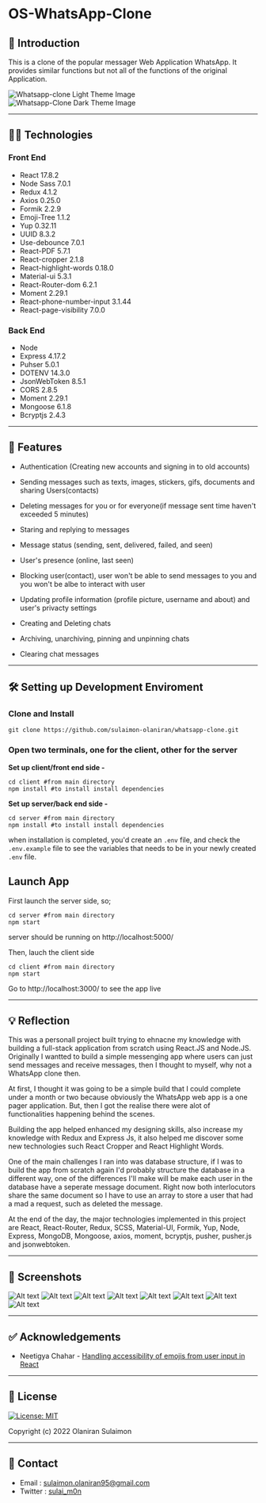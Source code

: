 # OS-WhatsApp-Clone

## 🚪 Introduction

This is a clone of the popular messager Web Application WhatsApp. It provides similar functions but not all of the functions of the original Application.

![Whatsapp-clone Light Theme Image](./images/whatsapp_clone_light.png "OS-WhatsApp-Clone Light Theme")
![Whatsapp-Clone Dark Theme Image](./images/whatsapp_clone_dark.png "OS-WhatsApp-Clone Dark Theme")

---

## 👨‍💻 Technologies

### Front End

- React 17.8.2
- Node Sass 7.0.1
- Redux 4.1.2
- Axios 0.25.0
- Formik 2.2.9
- Emoji-Tree 1.1.2
- Yup 0.32.11
- UUID 8.3.2
- Use-debounce 7.0.1
- React-PDF 5.7.1
- React-cropper 2.1.8
- React-highlight-words 0.18.0
- Material-ui 5.3.1
- React-Router-dom 6.2.1
- Moment 2.29.1
- React-phone-number-input 3.1.44
- React-page-visibility 7.0.0

### Back End

- Node
- Express 4.17.2
- Puhser 5.0.1
- DOTENV 14.3.0
- JsonWebToken 8.5.1
- CORS 2.8.5
- Moment 2.29.1
- Mongoose 6.1.8
- Bcryptjs 2.4.3

---

## 🧐 Features

- Authentication (Creating new accounts and signing in to old accounts)

- Sending messages such as texts, images, stickers, gifs, documents and sharing Users(contacts)

- Deleting messages for you or for everyone(if message sent time haven't exceeded 5 minutes)

- Staring and replying to messages

- Message status (sending, sent, delivered, failed, and seen)

- User's presence (online, last seen)

- Blocking user(contact), user won't be able to send messages to you and you won't be albe to interact with user

- Updating profile information (profile picture, username and about) and user's privacty settings

- Creating and Deleting chats

- Archiving, unarchiving, pinning and unpinning chats

- Clearing chat messages

---

## 🛠️ Setting up Development Enviroment

### Clone and Install

    git clone https://github.com/sulaimon-olaniran/whatsapp-clone.git

### Open two terminals, one for the client, other for the server

**Set up client/front end side -**

    cd client #from main directory
    npm install #to install install dependencies

**Set up server/back end side -**

    cd server #from main directory
    npm install #to install install dependencies

when installation is completed, you'd create an `.env` file, and check the `.env.example` file to see the variables that needs to be in your newly created `.env` file.

## Launch App

First launch the server side, so;

    cd server #from main directory
    npm start

server should be running on http://localhost:5000/

Then, lauch the client side

    cd client #from main directory
    npm start

Go to http://localhost:3000/ to see the app live

---

## 💡 Reflection

This was a personall project built trying to ehnacne my knowledge with building a full-stack application from scratch using React.JS and Node.JS. Originally I wantted to build a simple messenging app where users can just send messages and receive messages, then I thought to myself, why not a WhatsApp clone then.

At first, I thought it was going to be a simple build that I could complete under a month or two because obviously the WhatsApp web app is a one pager application. But, then I got the realise there were alot of functionalities happening behind the scenes.

Building the app helped enhanced my designing skills, also increase my knowledge with Redux and Express Js, it also helped me discover some new technologies such React Cropper and React Highlight Words.

One of the main challenges I ran into was database structure, if I was to build the app from scratch again I'd probably structure the database in a different way, one of the differences I'll make will be make each user in the database have a seperate message document. Right now both interlocutors share the same document so I have to use an array to store a user that had a mad a request, such as deleted the message.

At the end of the day, the major technologies implemented in this project are React, React-Router, Redux, SCSS, Material-UI, Formik, Yup, Node, Express, MongoDB, Mongoose, axios, moment, bcryptjs, pusher, pusher.js and jsonwebtoken.

---

## 📸 Screenshots

![Alt text](./images/screenshot_8.png "title")
![Alt text](./images/screenshot_7.png "title")
![Alt text](./images/screenshot_1.png "Chat Board")
![Alt text](./images/screenshot_4.png "title")
![Alt text](./images/screenshot_2.png "title")
![Alt text](./images/screenshot_6.png "title")
![Alt text](./images/screenshot_3.png "title")
![Alt text](./images/screenshot_5.png "title")

---

## ✅ Acknowledgements

- Neetigya Chahar - [Handling accessibility of emojis from user input in React](https://medium.com/@neetigyachahar784/handling-emojis-from-user-input-in-react-step-by-step-fully-explained-7c8dde6e62d9)

---

## 📝 License

[![License: MIT](https://img.shields.io/badge/License-MIT-yellow.svg)](https://opensource.org/licenses/MIT)

Copyright (c) 2022 Olaniran Sulaimon

---

## 📍 Contact

- Email : sulaimon.olaniran95@gmail.com
- Twitter : [sulai_m0n](https://twitter.com/sulai_m0n)
